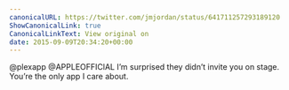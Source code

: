 ```yaml
---
canonicalURL: https://twitter.com/jmjordan/status/641711257293189120
ShowCanonicalLink: true
CanonicalLinkText: View original on
date: 2015-09-09T20:34:20+00:00
---
```

@plexapp @APPLEOFFIClAL I’m surprised they didn’t invite you on stage. You’re the only app I care about.